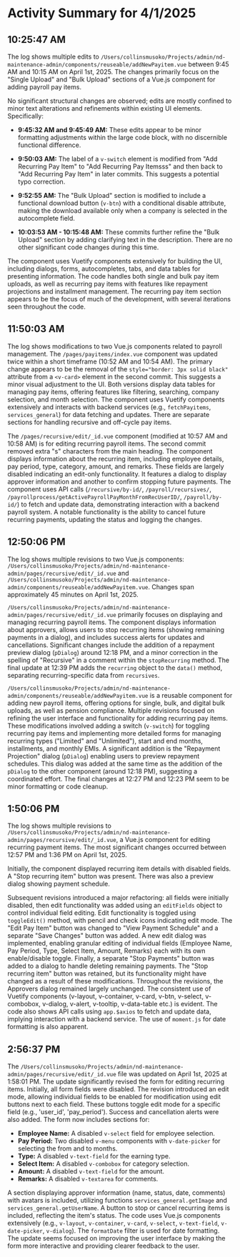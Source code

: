 # Activity Summary for 4/1/2025

## 10:25:47 AM
The log shows multiple edits to `/Users/collinsmusoko/Projects/admin/nd-maintenance-admin/components/reuseable/addNewPayitem.vue` between 9:45 AM and 10:15 AM on April 1st, 2025.  The changes primarily focus on the "Single Upload" and "Bulk Upload" sections of a Vue.js component for adding payroll pay items.

No significant structural changes are observed; edits are mostly confined to minor text alterations and refinements within existing UI elements.  Specifically:

* **9:45:32 AM and 9:45:49 AM:** These edits appear to be minor formatting adjustments within the large code block, with no discernible functional difference.

* **9:50:03 AM:** The label of a `v-switch` element is modified from "Add Recurring Pay Item" to "Add Recurring Pay Itemsss" and then back to "Add Recurring Pay Item" in later commits. This suggests a potential typo correction.


* **9:52:55 AM:** The "Bulk Upload" section is modified to include a functional download button (`v-btn`) with a conditional disable attribute, making the download available only when a company is selected in the autocomplete field.

* **10:03:53 AM - 10:15:48 AM:**  These commits further refine the "Bulk Upload" section by adding clarifying text in the description. There are no other significant code changes during this time.

The component uses Vuetify components extensively for building the UI, including dialogs, forms, autocompletes, tabs, and data tables for presenting information.  The code handles both single and bulk pay item uploads, as well as recurring pay items with features like repayment projections and installment management.  The recurring pay item section appears to be the focus of much of the development, with several iterations seen throughout the code.


## 11:50:03 AM
The log shows modifications to two Vue.js components related to payroll management.  The `/pages/payitems/index.vue` component was updated twice within a short timeframe (10:52 AM and 10:54 AM). The primary change appears to be the removal of the `style="border: 3px solid black"` attribute from a `<v-card>` element in the second commit. This suggests a minor visual adjustment to the UI.  Both versions display data tables for managing pay items, offering features like filtering, searching,  company selection, and month selection.  The component uses Vuetify components extensively and interacts with backend services (e.g., `fetchPayitems`, `services_general`) for data fetching and updates.  There are separate sections for handling recursive and off-cycle pay items.

The `/pages/recursive/edit/_id.vue` component (modified at 10:57 AM and 10:58 AM) is for editing recurring payroll items. The second commit removed extra "s" characters from the main heading. The component displays information about the recurring item, including employee details, pay period, type, category, amount, and remarks. These fields are largely disabled indicating an edit-only functionality. It features a dialog to display approver information and another to confirm stopping future payments.  The component uses API calls (`/recursive/by-id/`, `/payroll/recursives/`, `/payrollprocess/getActivePayrollPayMonthFromRecUserID/`, `/payroll/by-id/`) to fetch and update data, demonstrating interaction with a backend payroll system.  A notable functionality is the ability to cancel future recurring payments, updating the status and logging the changes.


## 12:50:06 PM
The log shows multiple revisions to two Vue.js components: `/Users/collinsmusoko/Projects/admin/nd-maintenance-admin/pages/recursive/edit/_id.vue` and `/Users/collinsmusoko/Projects/admin/nd-maintenance-admin/components/reuseable/addNewPayitem.vue`.  Changes span approximately 45 minutes on April 1st, 2025.

`/Users/collinsmusoko/Projects/admin/nd-maintenance-admin/pages/recursive/edit/_id.vue` primarily focuses on displaying and managing recurring payroll items.  The component displays information about approvers, allows users to stop recurring items (showing remaining payments in a dialog), and includes success alerts for updates and cancellations.  Significant changes include the addition of a repayment preview dialog (`pDialog`) around 12:18 PM, and a minor correction in the spelling of "Recursive" in a comment within the `stopRecurring` method. The final update at 12:39 PM adds the `recurring` object to the `data()` method, separating recurring-specific data from `recursives`.


`/Users/collinsmusoko/Projects/admin/nd-maintenance-admin/components/reuseable/addNewPayitem.vue` is a reusable component for adding new payroll items, offering options for single, bulk, and digital bulk uploads, as well as pension compliance.  Multiple revisions focused on refining the user interface and functionality for adding recurring pay items.  These modifications involved adding a switch (`v-switch`) for toggling recurring pay items and implementing more detailed forms for managing recurring types ("Limited" and "Unlimited"), start and end months, installments, and monthly EMIs.  A significant addition is the "Repayment Projection" dialog (`pDialog`) enabling users to preview repayment schedules. This dialog was added at the same time as the addition of the `pDialog` to the other component (around 12:18 PM), suggesting a coordinated effort.  The final changes at 12:27 PM and 12:23 PM seem to be minor formatting or code cleanup.


## 1:50:06 PM
The log shows multiple revisions to `/Users/collinsmusoko/Projects/admin/nd-maintenance-admin/pages/recursive/edit/_id.vue`, a Vue.js component for editing recurring payment items.  The most significant changes occurred between 12:57 PM and 1:36 PM on April 1st, 2025.

Initially, the component displayed recurring item details with disabled fields.  A "Stop recurring item" button was present.  There was also a preview dialog showing payment schedule.

Subsequent revisions introduced a major refactoring:  all fields were initially disabled, then  edit functionality was added using an `editFields` object to control individual field editing.  Edit functionality is toggled using `toggleEdit()` method, with pencil and check icons indicating edit mode.  The "Edit Pay Item" button was changed to "View Payment Schedule" and a separate "Save Changes" button was added.  A new edit dialog was implemented, enabling granular editing of individual fields (Employee Name, Pay Period, Type, Select Item, Amount, Remarks) each with its own enable/disable toggle.  Finally, a separate "Stop Payments" button was added to a dialog to handle deleting remaining payments.  The "Stop recurring item" button was retained, but its functionality might have changed as a result of these modifications.  Throughout the revisions, the Approvers dialog remained largely unchanged.  The consistent use of Vuetify components (v-layout, v-container, v-card, v-btn, v-select, v-combobox, v-dialog, v-alert, v-tooltip, v-data-table etc.) is evident.  The code also shows API calls using `app.$axios` to fetch and update data, implying interaction with a backend service.  The use of `moment.js` for date formatting is also apparent.


## 2:56:37 PM
The `/Users/collinsmusoko/Projects/admin/nd-maintenance-admin/pages/recursive/edit/_id.vue` file was updated on April 1st, 2025 at 1:58:01 PM.  The update significantly revised the form for editing recurring items.  Initially, all form fields were disabled. The revision introduced an edit mode, allowing individual fields to be enabled for modification using edit buttons next to each field.  These buttons toggle edit mode for a specific field (e.g., 'user_id', 'pay_period').  Success and cancellation alerts were also added.  The form now includes sections for:

* **Employee Name:** A disabled `v-select` field for employee selection.
* **Pay Period:**  Two disabled `v-menu` components with `v-date-picker` for selecting the from and to months.
* **Type:** A disabled `v-text-field` for the earning type.
* **Select Item:** A disabled `v-combobox` for category selection.
* **Amount:** A disabled `v-text-field` for the amount.
* **Remarks:** A disabled `v-textarea` for comments.

A section displaying approver information (name, status, date, comments) with avatars is included, utilizing functions `services_general.getImage` and `services_general.getUserName`. A button to stop or cancel recurring items is included, reflecting the item's status.  The code uses Vue.js components extensively (e.g., `v-layout`, `v-container`, `v-card`, `v-select`, `v-text-field`, `v-date-picker`, `v-dialog`). The `formatDate` filter is used for date formatting.  The update seems focused on improving the user interface by making the form more interactive and providing clearer feedback to the user.
